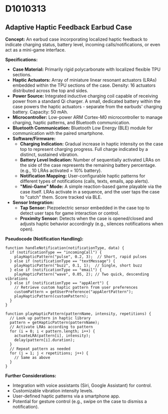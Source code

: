 # D1010313

## Adaptive Haptic Feedback Earbud Case

**Concept:** An earbud case incorporating localized haptic feedback to indicate charging status, battery level, incoming calls/notifications, or even act as a mini-game interface.

**Specifications:**

*   **Case Material:** Primarily rigid polycarbonate with localized flexible TPU sections.
*   **Haptic Actuators:** Array of miniature linear resonant actuators (LRAs) embedded within the TPU sections of the case. Density: 16 actuators distributed across the top and sides.
*   **Power Source:**  Integrated inductive charging coil capable of receiving power from a standard Qi charger.  A small, dedicated battery within the case powers the haptic actuators - separate from the earbuds' charging battery. Capacity: 50 mAh.
*   **Microcontroller:** Low-power ARM Cortex-M0 microcontroller to manage charging, haptic patterns, and Bluetooth communication.
*   **Bluetooth Communication:** Bluetooth Low Energy (BLE) module for communication with the paired smartphone.
*   **Software/Firmware:**
    *   **Charging Indication:** Gradual increase in haptic intensity on the case top to represent charging progress. Full charge indicated by a distinct, sustained vibration.
    *   **Battery Level Indication:**  Number of sequentially activated LRAs on the side of the case represents the remaining battery percentage.  (e.g., 10 LRAs activated = 10% battery).
    *   **Notification Mapping:** User-configurable haptic patterns for different types of notifications (calls, texts, emails, app alerts).
    *   **"Mini-Game" Mode:**  A simple reaction-based game playable via the case itself.  LRAs activate in a sequence, and the user taps the case to "catch" them. Score tracked via BLE.
*   **Sensor Integration:**
    *   **Tap Sensor:** Piezoelectric sensor embedded in the case top to detect user taps for game interaction or control.
    *   **Proximity Sensor:** Detects when the case is opened/closed and adjusts haptic behavior accordingly (e.g., silences notifications when open).

**Pseudocode (Notification Handling):**

```
function handleNotification(notificationType, data) {
  if (notificationType == "incomingCall") {
    playHapticPattern("pulse", 0.2, 3);  // Short, rapid pulses
  } else if (notificationType == "textMessage") {
    playHapticPattern("buzz", 0.1, 1);  // Single, short buzz
  } else if (notificationType == "email") {
    playHapticPattern("wave", 0.05, 2); // Two quick, descending vibrations
  } else if (notificationType == "appAlert") {
    // Retrieve custom haptic pattern from user preferences
    customPattern = getUserPreference("appAlertPattern");
    playHapticPattern(customPattern);
  }
}

function playHapticPattern(patternName, intensity, repetitions) {
  // Look up pattern in haptic library
  pattern = getHapticPattern(patternName);
  // Activate LRAs according to pattern
  for (i = 0; i < pattern.length; i++) {
    actuateLRA(pattern[i], intensity);
    delay(pattern[i].duration);
  }
  // Repeat pattern as needed
  for (j = 1; j < repetitions; j++) {
    // Same as above
  }
}
```

**Further Considerations:**

*   Integration with voice assistants (Siri, Google Assistant) for control.
*   Customizable vibration intensity levels.
*   User-defined haptic patterns via a smartphone app.
*   Potential for gesture control (e.g., swipe on the case to dismiss a notification).
